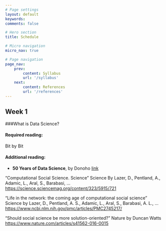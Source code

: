 ```yaml
---
# Page settings
layout: default
keywords:
comments: false

# Hero section
title: Schedule

# Micro navigation
micro_nav: true

# Page navigation
page_nav:
    prev:
        content: Syllabus
        url: '/syllabus'
    next:
        content: References
        url: '/references'
---
```


## Week 1

###What is Data Science?

#### Required reading:
Bit by Bit

#### Additional reading:
- **50 Years of Data Science**, by Donoho [link](https://courses.csail.mit.edu/18.337/2015/docs/50YearsDataScience.pdf)

“Computational Social Science. Science”
	 Science
By Lazer, D., Pentland, A., Adamic, L., Aral, S., Barabasi, ... https://science.sciencemag.org/content/323/5915/721

“Life in the network: the coming age of computational social science”
Science
by Lazer, D., Pentland, A. S., Adamic, L., Aral, S., Barabasi, A. L., …
https://www.ncbi.nlm.nih.gov/pmc/articles/PMC2745217/

“Should social science be more solution-oriented?”
Nature
by Duncan Watts
https://www.nature.com/articles/s41562-016-0015
